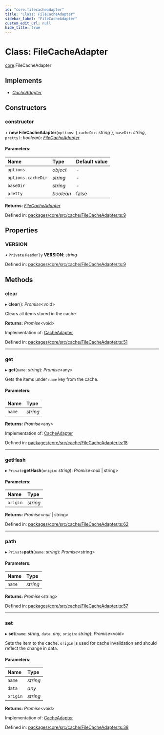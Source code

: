 ```yaml
---
id: "core.filecacheadapter"
title: "Class: FileCacheAdapter"
sidebar_label: "FileCacheAdapter"
custom_edit_url: null
hide_title: true
---
```


# Class: FileCacheAdapter

[core](../modules/core.md).FileCacheAdapter

## Implements

* [*CacheAdapter*](../interfaces/core.cacheadapter.md)

## Constructors

### constructor

\+ **new FileCacheAdapter**(`options`: { `cacheDir`: *string*  }, `baseDir`: *string*, `pretty?`: *boolean*): [*FileCacheAdapter*](core.filecacheadapter.md)

#### Parameters:

Name | Type | Default value |
:------ | :------ | :------ |
`options` | *object* | - |
`options.cacheDir` | *string* | - |
`baseDir` | *string* | - |
`pretty` | *boolean* | false |

**Returns:** [*FileCacheAdapter*](core.filecacheadapter.md)

Defined in: [packages/core/src/cache/FileCacheAdapter.ts:9](https://github.com/mikro-orm/mikro-orm/blob/bcf1a0899b/packages/core/src/cache/FileCacheAdapter.ts#L9)

## Properties

### VERSION

• `Private` `Readonly` **VERSION**: *string*

Defined in: [packages/core/src/cache/FileCacheAdapter.ts:9](https://github.com/mikro-orm/mikro-orm/blob/bcf1a0899b/packages/core/src/cache/FileCacheAdapter.ts#L9)

## Methods

### clear

▸ **clear**(): *Promise*<void\>

Clears all items stored in the cache.

**Returns:** *Promise*<void\>

Implementation of: [CacheAdapter](../interfaces/core.cacheadapter.md)

Defined in: [packages/core/src/cache/FileCacheAdapter.ts:51](https://github.com/mikro-orm/mikro-orm/blob/bcf1a0899b/packages/core/src/cache/FileCacheAdapter.ts#L51)

___

### get

▸ **get**(`name`: *string*): *Promise*<any\>

Gets the items under `name` key from the cache.

#### Parameters:

Name | Type |
:------ | :------ |
`name` | *string* |

**Returns:** *Promise*<any\>

Implementation of: [CacheAdapter](../interfaces/core.cacheadapter.md)

Defined in: [packages/core/src/cache/FileCacheAdapter.ts:18](https://github.com/mikro-orm/mikro-orm/blob/bcf1a0899b/packages/core/src/cache/FileCacheAdapter.ts#L18)

___

### getHash

▸ `Private`**getHash**(`origin`: *string*): *Promise*<*null* \| string\>

#### Parameters:

Name | Type |
:------ | :------ |
`origin` | *string* |

**Returns:** *Promise*<*null* \| string\>

Defined in: [packages/core/src/cache/FileCacheAdapter.ts:62](https://github.com/mikro-orm/mikro-orm/blob/bcf1a0899b/packages/core/src/cache/FileCacheAdapter.ts#L62)

___

### path

▸ `Private`**path**(`name`: *string*): *Promise*<string\>

#### Parameters:

Name | Type |
:------ | :------ |
`name` | *string* |

**Returns:** *Promise*<string\>

Defined in: [packages/core/src/cache/FileCacheAdapter.ts:57](https://github.com/mikro-orm/mikro-orm/blob/bcf1a0899b/packages/core/src/cache/FileCacheAdapter.ts#L57)

___

### set

▸ **set**(`name`: *string*, `data`: *any*, `origin`: *string*): *Promise*<void\>

Sets the item to the cache. `origin` is used for cache invalidation and should reflect the change in data.

#### Parameters:

Name | Type |
:------ | :------ |
`name` | *string* |
`data` | *any* |
`origin` | *string* |

**Returns:** *Promise*<void\>

Implementation of: [CacheAdapter](../interfaces/core.cacheadapter.md)

Defined in: [packages/core/src/cache/FileCacheAdapter.ts:38](https://github.com/mikro-orm/mikro-orm/blob/bcf1a0899b/packages/core/src/cache/FileCacheAdapter.ts#L38)

